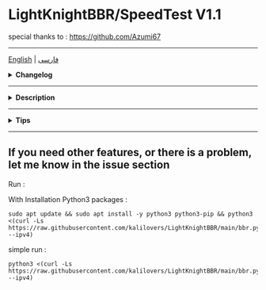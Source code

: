 # LightKnightBBR/SpeedTest V1.1
special thanks to : 
https://github.com/Azumi67

----------------------------------------------------------------
[English](/README.md)   |   [فارسی](/README.per.md)

<div align="left">
  <details>
    <summary><strong>Changelog</strong></summary>
    
**V 1.1 :**
- Optimized
- Checking the compatibility of the operating system and the kernel
- Making changes for modern distributions and alternative methods for older systems in Python
- Check and install required packages
- ECN (Explicit Congestion Notification) activation
- The queuing algorithm (fq or fq_codel) for the network interface and qdisk in the operating system and network cards that do not support or are not completely set due to reasons such as the old network card, etc. will be set by automatic checking by the script = **More optimization**
Also, the feedback messages have been improved so that users are better informed about the status of the execution of the steps.

  </details>
</div>

------------------------------------------------------------------------------------------

<div align="left">
  <details>
    <summary><strong>Description</strong></summary>


**A project to config BBR and run SpeedTest**

- **BBR :**
- Full config BBR settings
- Backup and restore applied settings of BBR
- Currently, 2 types of BBR without manipulation have been added.
- Other methods will be added soon (with the ability to change the shape of the traffic)

- **speedtest :**

- 2 Method For Bench.sh speedtest

- Speedtest Between 2 server With Iperf3

- Speedtest By ookla With the possibility of specifying a server

![image](https://github.com/kalilovers/LightKnightBBR/assets/30160766/d14d4917-82d3-4006-9cad-082b6aeaa40b)
  </details>
</div>

------------------------------------------------------------------------------------------

<div align="left">
  <details>
    <summary><strong>Tips</strong></summary>
    
- **My suggestion: use **fq_codel** and at least Ubuntu version 20.04 and above and Debian 10 and above (because bbrv2 is used) especially for vpn, games, calls, etc.**
- Supported operating systems » Ubuntu version 18 and above - Debian 10 and above
-  run in root user or with **sudo** 
- A **reboot** is required to apply changes to the interface
  </details>
</div>


------------------------------------------------------------------------------------------
If you need other features, or there is a problem, let me know in the issue section
------------

Run :

With Installation Python3 packages :
```
sudo apt update && sudo apt install -y python3 python3-pip && python3 <(curl -Ls https://raw.githubusercontent.com/kalilovers/LightKnightBBR/main/bbr.py --ipv4)
```
simple run :
```
python3 <(curl -Ls https://raw.githubusercontent.com/kalilovers/LightKnightBBR/main/bbr.py --ipv4)
```
